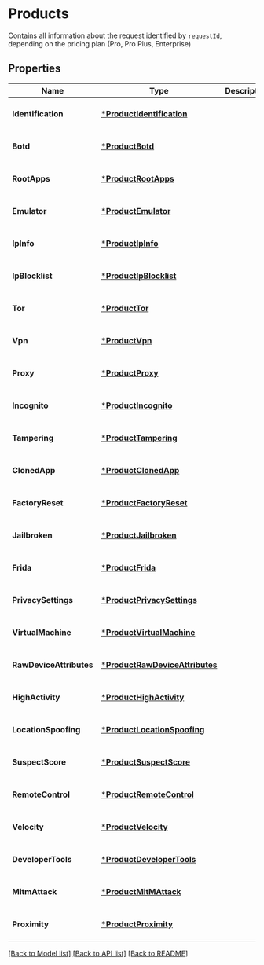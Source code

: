 # Products
Contains all information about the request identified by `requestId`, depending on the pricing plan (Pro, Pro Plus, Enterprise)


## Properties
Name | Type | Description | Notes
------------ | ------------- | ------------- | -------------
**Identification** | [***ProductIdentification**](ProductIdentification.md) |  | [optional] [default to null]
**Botd** | [***ProductBotd**](ProductBotd.md) |  | [optional] [default to null]
**RootApps** | [***ProductRootApps**](ProductRootApps.md) |  | [optional] [default to null]
**Emulator** | [***ProductEmulator**](ProductEmulator.md) |  | [optional] [default to null]
**IpInfo** | [***ProductIpInfo**](ProductIPInfo.md) |  | [optional] [default to null]
**IpBlocklist** | [***ProductIpBlocklist**](ProductIPBlocklist.md) |  | [optional] [default to null]
**Tor** | [***ProductTor**](ProductTor.md) |  | [optional] [default to null]
**Vpn** | [***ProductVpn**](ProductVPN.md) |  | [optional] [default to null]
**Proxy** | [***ProductProxy**](ProductProxy.md) |  | [optional] [default to null]
**Incognito** | [***ProductIncognito**](ProductIncognito.md) |  | [optional] [default to null]
**Tampering** | [***ProductTampering**](ProductTampering.md) |  | [optional] [default to null]
**ClonedApp** | [***ProductClonedApp**](ProductClonedApp.md) |  | [optional] [default to null]
**FactoryReset** | [***ProductFactoryReset**](ProductFactoryReset.md) |  | [optional] [default to null]
**Jailbroken** | [***ProductJailbroken**](ProductJailbroken.md) |  | [optional] [default to null]
**Frida** | [***ProductFrida**](ProductFrida.md) |  | [optional] [default to null]
**PrivacySettings** | [***ProductPrivacySettings**](ProductPrivacySettings.md) |  | [optional] [default to null]
**VirtualMachine** | [***ProductVirtualMachine**](ProductVirtualMachine.md) |  | [optional] [default to null]
**RawDeviceAttributes** | [***ProductRawDeviceAttributes**](ProductRawDeviceAttributes.md) |  | [optional] [default to null]
**HighActivity** | [***ProductHighActivity**](ProductHighActivity.md) |  | [optional] [default to null]
**LocationSpoofing** | [***ProductLocationSpoofing**](ProductLocationSpoofing.md) |  | [optional] [default to null]
**SuspectScore** | [***ProductSuspectScore**](ProductSuspectScore.md) |  | [optional] [default to null]
**RemoteControl** | [***ProductRemoteControl**](ProductRemoteControl.md) |  | [optional] [default to null]
**Velocity** | [***ProductVelocity**](ProductVelocity.md) |  | [optional] [default to null]
**DeveloperTools** | [***ProductDeveloperTools**](ProductDeveloperTools.md) |  | [optional] [default to null]
**MitmAttack** | [***ProductMitMAttack**](ProductMitMAttack.md) |  | [optional] [default to null]
**Proximity** | [***ProductProximity**](ProductProximity.md) |  | [optional] [default to null]

[[Back to Model list]](../README.md#documentation-for-models) [[Back to API list]](../README.md#documentation-for-api-endpoints) [[Back to README]](../README.md)

